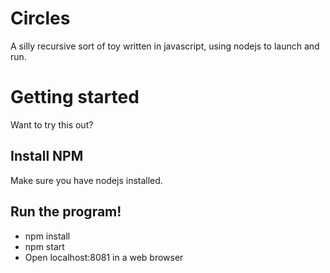 # Circles

A silly recursive sort of toy written in javascript, using nodejs to launch and run.

# Getting started
Want to try this out? 
## Install NPM
Make sure you have nodejs installed.
## Run the program!
* npm install
* npm start
* Open localhost:8081 in a web browser
